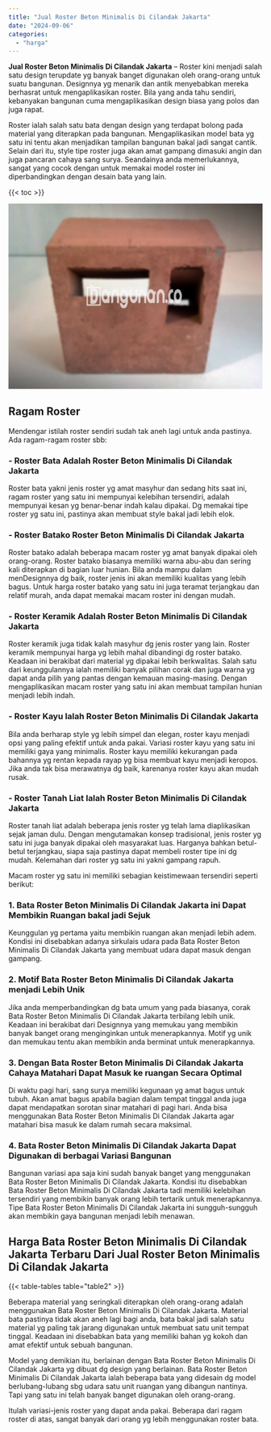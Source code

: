 ```yaml
---
title: "Jual Roster Beton Minimalis Di Cilandak Jakarta"
date: "2024-09-06"
categories: 
  - "harga"
---
```


**Jual Roster Beton Minimalis Di Cilandak Jakarta** – Roster kini menjadi salah satu design terupdate yg banyak banget digunakan oleh orang-orang untuk suatu bangunan. Designnya yg menarik dan antik menyebabkan mereka berhasrat untuk mengaplikasikan roster. Bila yang anda tahu sendiri, kebanyakan bangunan cuma mengaplikasikan design biasa yang polos dan juga rapat.

Roster ialah salah satu bata dengan design yang terdapat bolong pada material yang diterapkan pada bangunan. Mengaplikasikan model bata yg satu ini tentu akan menjadikan tampilan bangunan bakal jadi sangat cantik. Selain dari itu, style tipe roster juga akan amat gampang dimasuki angin dan juga pancaran cahaya sang surya. Seandainya anda memerlukannya, sangat yang cocok dengan untuk memakai model roster ini diperbandingkan dengan desain bata yang lain.

{{< toc >}}

![Jual Roster Beton Minimalis Di Cilandak Jakarta](/images/bata-roster-minimalis-32.png)

## Ragam Roster

Mendengar istilah roster sendiri sudah tak aneh lagi untuk anda pastinya. Ada ragam-ragam roster sbb:

### \- Roster Bata Adalah Roster Beton Minimalis Di Cilandak Jakarta

Roster bata yakni jenis roster yg amat masyhur dan sedang hits saat ini, ragam roster yang satu ini mempunyai kelebihan tersendiri, adalah mempunyai kesan yg benar-benar indah kalau dipakai. Dg memakai tipe roster yg satu ini, pastinya akan membuat style bakal jadi lebih elok.

### \- Roster Batako Roster Beton Minimalis Di Cilandak Jakarta

Roster batako adalah beberapa macam roster yg amat banyak dipakai oleh orang-orang. Roster batako biasanya memiliki warna abu-abu dan sering kali diterapkan di bagian luar hunian. Bila anda mampu dalam menDesignnya dg baik, roster jenis ini akan memiliki kualitas yang lebih bagus. Untuk harga roster batako yang satu ini juga teramat terjangkau dan relatif murah, anda dapat memakai macam roster ini dengan mudah.

### \- Roster Keramik Adalah Roster Beton Minimalis Di Cilandak Jakarta

Roster keramik juga tidak kalah masyhur dg jenis roster yang lain. Roster keramik mempunyai harga yg lebih mahal dibandingi dg roster batako. Keadaan ini berakibat dari material yg dipakai lebih berkwalitas. Salah satu dari keunggulannya ialah memiliki banyak pilihan corak dan juga warna yg dapat anda pilih yang pantas dengan kemauan masing-masing. Dengan mengaplikasikan macam roster yang satu ini akan membuat tampilan hunian menjadi lebih indah.

### \- Roster Kayu Ialah Roster Beton Minimalis Di Cilandak Jakarta

Bila anda berharap style yg lebih simpel dan elegan, roster kayu menjadi opsi yang paling efektif untuk anda pakai. Variasi roster kayu yang satu ini memiliki gaya yang minimalis. Roster kayu memiliki kekurangan pada bahannya yg rentan kepada rayap yg bisa membuat kayu menjadi keropos. Jika anda tak bisa merawatnya dg baik, karenanya roster kayu akan mudah rusak.

### \- Roster Tanah Liat Ialah Roster Beton Minimalis Di Cilandak Jakarta

Roster tanah liat adalah beberapa jenis roster yg telah lama diaplikasikan sejak jaman dulu. Dengan mengutamakan konsep tradisional, jenis roster yg satu ini juga banyak dipakai oleh masyarakat luas. Harganya bahkan betul-betul terjangkau, siapa saja pastinya dapat membeli roster tipe ini dg mudah. Kelemahan dari roster yg satu ini yakni gampang rapuh.

Macam roster yg satu ini memiliki sebagian keistimewaan tersendiri seperti berikut:

### 1\. Bata Roster Beton Minimalis Di Cilandak Jakarta ini Dapat Membikin Ruangan bakal jadi Sejuk

Keunggulan yg pertama yaitu membikin ruangan akan menjadi lebih adem. Kondisi ini disebabkan adanya sirkulais udara pada Bata Roster Beton Minimalis Di Cilandak Jakarta yang membuat udara dapat masuk dengan gampang.

### 2\. Motif Bata Roster Beton Minimalis Di Cilandak Jakarta menjadi Lebih Unik

Jika anda memperbandingkan dg bata umum yang pada biasanya, corak Bata Roster Beton Minimalis Di Cilandak Jakarta terbilang lebih unik. Keadaan ini berakibat dari Designnya yang memukau yang membikin banyak banget orang menginginkan untuk menerapkannya. Motif yg unik dan memukau tentu akan membikin anda berminat untuk menerapkannya.

### 3\. Dengan Bata Roster Beton Minimalis Di Cilandak Jakarta Cahaya Matahari Dapat Masuk ke ruangan Secara Optimal

Di waktu pagi hari, sang surya memiliki kegunaan yg amat bagus untuk tubuh. Akan amat bagus apabila bagian dalam tempat tinggal anda juga dapat mendapatkan sorotan sinar matahari di pagi hari. Anda bisa menggunakan Bata Roster Beton Minimalis Di Cilandak Jakarta agar matahari bisa masuk ke dalam rumah secara maksimal.

### 4\. Bata Roster Beton Minimalis Di Cilandak Jakarta Dapat Digunakan di berbagai Variasi Bangunan

Bangunan variasi apa saja kini sudah banyak banget yang menggunakan Bata Roster Beton Minimalis Di Cilandak Jakarta. Kondisi itu disebabkan Bata Roster Beton Minimalis Di Cilandak Jakarta tadi memiliki kelebihan tersendiri yang membikin banyak orang lebih tertarik untuk menerapkannya. Tipe Bata Roster Beton Minimalis Di Cilandak Jakarta ini sungguh-sungguh akan membikin gaya bangunan menjadi lebih menawan.

## Harga Bata Roster Beton Minimalis Di Cilandak Jakarta Terbaru Dari Jual Roster Beton Minimalis Di Cilandak Jakarta

{{< table-tables table="table2" >}}

Beberapa material yang seringkali diterapkan oleh orang-orang adalah menggunakan Bata Roster Beton Minimalis Di Cilandak Jakarta. Material bata pastinya tidak akan aneh lagi bagi anda, bata bakal jadi salah satu material yg paling tak jarang digunakan untuk membuat satu unit tempat tinggal. Keadaan ini disebabkan bata yang memiliki bahan yg kokoh dan amat efektif untuk sebuah bangunan.

Model yang demikian itu, berlainan dengan Bata Roster Beton Minimalis Di Cilandak Jakarta yg dibuat dg design yang berlainan. Bata Roster Beton Minimalis Di Cilandak Jakarta ialah beberapa bata yang didesain dg model berlubang-lubang sbg udara satu unit ruangan yang dibangun nantinya. Tapi yang satu ini telah banyak banget digunakan oleh orang-orang.

Itulah variasi-jenis roster yang dapat anda pakai. Beberapa dari ragam roster di atas, sangat banyak dari orang yg lebih menggunakan roster bata.
